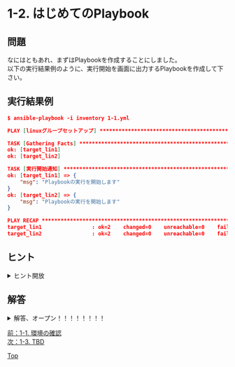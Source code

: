 # 1-2. はじめてのPlaybook

## 問題

なにはともあれ、まずはPlaybookを作成することにしました。  
以下の実行結果例のように、実行開始を画面に出力するPlaybookを作成して下さい。  

## 実行結果例

```json
$ ansible-playbook -i inventory 1-1.yml

PLAY [linuxグループセットアップ] ***************************************************************************

TASK [Gathering Facts] ***************************************************************************
ok: [target_lin1]
ok: [target_lin2]

TASK [実行開始通知] ************************************************************************************
ok: [target_lin1] => {
    "msg": "Playbookの実行を開始します"
}
ok: [target_lin2] => {
    "msg": "Playbookの実行を開始します"
}

PLAY RECAP ***************************************************************************************
target_lin1                : ok=2    changed=0    unreachable=0    failed=0    skipped=0    rescued=0    ignored=0
target_lin2                : ok=2    changed=0    unreachable=0    failed=0    skipped=0    rescued=0    ignored=0
```

## ヒント

<details>
    <summary>ヒント開放</summary>

- Playbook実行結果に文字列を出力する場合は、debugモジュールを使用します  
  <https://docs.ansible.com/ansible/latest/modules/debug_module.html>
- `ansible debug` 」などで検索することで、日本語で書かれた情報も見つけることができます  
  OSSを扱う場合、ググり能力は非常に大切です、積極的にググっていきましょう

</details>

## 解答

<details>
    <summary>解答、オープン！！！！！！！！</summary>

### コード

#### 1-1.yml

```yaml
---
- name: linuxグループセットアップ
  hosts: linux
  tasks:
    - name: 実行開始通知
      debug:
        msg: Playbookの実行を開始します
```

[raw file](./1-2_first_playbook/)  

### 解説

- Playbookはダッシュ記号 `-` の3連打からはじまります
    - Ansibleというよりはyamlの決まりです、なくても動きますが決まりなのでなるべく書きましょう
    - 余談ですが、yamlでは `---` がデータ構造の区切りを意味するため、以下のように「 `---` で区切って1ファイル内に複数のyamlデータを定義する」みたいな書き方が可能です  

        ```yaml
        ---
        hoge: hogehoge
        ---
        fuga: fugafuga
        ```

- yamlのインデントは半角スペースで行います、tabではエラーになります
- 今回実装したPlaybookに含まれる構成要素はざっと以下のような感じです

    |キー|意味|
    |:--|:--|
    |hosts|タスクを実行する対象のホストグループやホストを示す。今回はlinuxグループを実行対象に指定している|
    |tasks|Ansibleモジュールを呼び出し、必要なオプションを渡すことで実行される操作のリスト。<br>モジュールに与えるオプションは、モジュール名の下の行に **段を下げて** 記述する|

- nameタグは無くても動きます。が、実行結果の可視性を高く保つためになるべく付けることをオススメします
- debugモジュールが受け付けるオプションの一覧はこちらを参照して下さい  
    <https://docs.ansible.com/ansible/latest/modules/debug_module.html>
    - 今回はこの中の `msg` というパラメータを使用しています

</details>

[前：1-1. 環境の確認](../1-1_setup/README.md)  
[次：1-3. TBD](../1-3)  

[Top](../README.md)  

